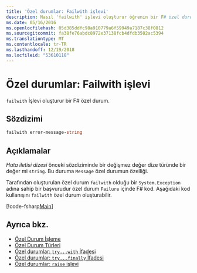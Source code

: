 ```yaml
---
title: 'Özel durumlar: Failwith işlevi'
description: Nasıl 'failwith' işlevi oluşturur öğrenin bir F# özel durum.
ms.date: 05/16/2016
ms.openlocfilehash: 05d385ddfc98a910779a6f59949a7187c38f0812
ms.sourcegitcommit: fa38fe76abdc8972e37138fcb4dfdb3502ac5394
ms.translationtype: MT
ms.contentlocale: tr-TR
ms.lasthandoff: 12/19/2018
ms.locfileid: "53610118"
---
```

# <a name="exceptions-the-failwith-function"></a>Özel durumlar: Failwith işlevi

`failwith` İşlevi oluşturur bir F# özel durum.

## <a name="syntax"></a>Sözdizimi

```fsharp
failwith error-message-string
```

## <a name="remarks"></a>Açıklamalar

*Hata iletisi dizesi* önceki sözdiziminde bir değişmez değer dize türünde bir değer mi `string`. Bu duruma `Message` özel durumun özelliği.

Tarafından oluşturulan özel durum `failwith` olduğu bir `System.Exception` adına sahip bir başvurudur özel durum `Failure` içinde F# kod. Aşağıdaki kod kullanışını `failwith` özel durum oluşturabilir.

[!code-fsharp[Main](../../../../samples/snippets/fsharp/lang-ref-2/snippet6001.fs)]

## <a name="see-also"></a>Ayrıca bkz.

- [Özel Durum İşleme](index.md)
- [Özel Durum Türleri](exception-types.md)
- [Özel durumlar: `try...with` İfadesi](the-try-with-expression.md)
- [Özel durumlar: `try...finally` İfadesi](the-try-finally-expression.md)
- [Özel durumlar: `raise` işlevi](the-raise-function.md)